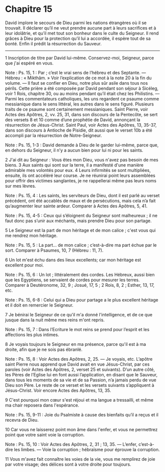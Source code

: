 # Chapitre 15

David implore le secours de Dieu parmi les nations étrangères où il se trouvait.
Il déclarer qu’il ne veut prendre aucune part à leurs sacrifices et à leur idolâtrie, et qu’il met tout son bonheur dans le culte du Seigneur.
Il rend grâces à Dieu pour la protection qu’il lui a accordée, il espère tout de sa bonté.
Enfin il prédit la résurrection du Sauveur.

***

1 Inscription de titre par David lui-même. Conservez-moi, Seigneur, parce que j'ai espéré en vous.

<span class="bible-note">Note : </span> Ps. 15, 1 : Par ; c’est le vrai sens de l’hébreu et des Septante. ― Hébreu : « Mikthâm. » Voir l’explication de ce mot à la note 20 à la fin du volume. ― Il faut se confier en Dieu, notre plus sûr asile dans tous nos périls. Cette prière a été composée par David pendant son séjour à Sicéleg, voir 1 Rois, chapitre 30, ou au moins pendant qu’il était chez les Philistins. ― Parmi les commentateurs catholiques, les uns regardent ce psaume comme messianique dans le sens littéral, les autres dans le sens figuré. Plusieurs traits de ce psaume sont certainement messianiques. Saint Pierre, voir Actes des Apôtres, 2, vv. 25, 31, dans son discours de la Pentecôte, se sert des versets 8 et 10 comme d’une prophétie de David, annonçant la résurrection de Jésus-Christ. Saint Paul, voir Actes des Apôtres, 13, 35-37, dans son discours à Antioche de Pisidie, dit aussi que le verset 10b a été accompli par la résurrection de Notre-Seigneur.

<span class="bible-note">Note : </span> Ps. 15, 1-3 : David demande à Dieu de le garder lui-même, parce que, en dehors du Seigneur, il n’y a aucun bien pour lui ni pour les saints.


2 J'ai dit au Seigneur : Vous êtes mon Dieu, vous n'avez pas besoin de mes biens. 3 Aux saints qui sont sur la terre, il a manifesté d'une manière admirable mes volontés pour eux. 4 Leurs infirmités se sont multipliées, ensuite, ils ont accéléré leur course. Je ne réunirai point leurs assemblées pour offrir des victimes sanglantes, je ne rappellerai même pas leurs noms sur mes lèvres.

<span class="bible-note">Note : </span> Ps. 15, 4 : Les saints, les serviteurs de Dieu, dont il est parlé au verset précédent, ont été accablés de maux et de persécutions, mais cela n’a fait qu’augmenter leur sainte ardeur. Comparer à Actes des Apôtres, 5, 41.

<span class="bible-note">Note : </span> Ps. 15, 4-5 : Ceux qui s’éloignent du Seigneur sont malheureux ; il ne faut donc pas s’unir aux méchants, mais prendre Dieu pour son partage.


5 Le Seigneur est la part de mon héritage et de mon calice ; c'est vous qui me rendrez mon héritage.

<span class="bible-note">Note : </span> Ps. 15, 5 : La part… de mon calice ; c’est-à-dire ma part échue par le sort. Comparer à Psaumes, 10, 7 (Hébreu : 11, 7).

6 Un lot m'est échu dans des lieux excellents; car mon héritage est excellent pour moi.

<span class="bible-note">Note : </span> Ps. 15, 6 : Un lot ; littéralement des cordes. Les Hébreux, aussi bien que les Egyptiens, se servaient de cordes pour mesurer les terres. Comparer à Deutéronome, 32, 9 ; Josué, 17, 5 ; 2 Rois, 8, 2 ; Esther, 13, 17, etc.

<span class="bible-note">Note : </span> Ps. 15, 6-8 : Celui qui a Dieu pour partage a le plus excellent héritage et il doit en remercier le Seigneur.

7 Je bénirai le Seigneur de ce qu'il m'a donné l'intelligence, et de ce que jusque dans la nuit même mes reins m'ont repris.

<span class="bible-note">Note : </span> Ps. 15, 7 : Dans l’Ecriture le mot reins se prend pour l’esprit et les affections les plus intimes.

8 Je voyais toujours le Seigneur en ma présence, parce qu'il est à ma droite, afin que je ne sois pas ébranlé.

<span class="bible-note">Note : </span> Ps. 15, 8 : Voir Actes des Apôtres, 2, 25. ― Je voyais, etc. L’apôtre saint Pierre nous apprend que David avait en vue Jésus-Christ, par ces paroles (voir Actes des Apôtres, 2, verset 25 et suivants). D’un autre côté, les Pères de l’Eglise lui en font aussi l’application, en disant que le Sauveur, dans tous les moments de sa vie et de sa Passion, n’a jamais perdu de vue Dieu son Père. Le reste de ce verset et les versets suivants s’appliquent à Jésus-Christ. Voir encore Actes des Apôtres, 13, 35.


9 C'est pourquoi mon cœur s'est réjoui et ma langue a tressailli, et même ma chair reposera dans l'espérance.

<span class="bible-note">Note : </span> Ps. 15, 9-11 : Joie du Psalmiste à cause des bienfaits qu’il a reçus et il recevra de Dieu.

10 Car vous ne laisserez point mon âme dans l'enfer, et vous ne permettrez point que votre saint voie la corruption.

<span class="bible-note">Note : </span> Ps. 15, 10 : Voir Actes des Apôtres, 2, 31 ; 13, 35. ― L’enfer, c’est-à-dire les limbes. ― Voie la corruption ; hébraïsme pour éprouve la corruption.

11 Vous m'avez fait connaître les voies de la vie, vous me remplirez de joie par votre visage; des délices sont à votre droite pour toujours.

